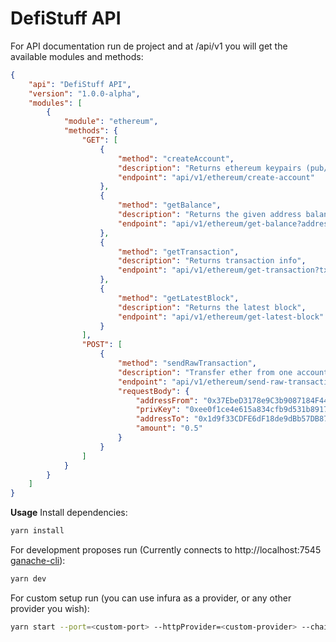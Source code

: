 # DefiStuff API

For API documentation run de project and at /api/v1 you will get the available modules and methods:

```json
{
    "api": "DefiStuff API",
    "version": "1.0.0-alpha",
    "modules": [
        {
            "module": "ethereum",
            "methods": {
                "GET": [
                    {
                        "method": "createAccount",
                        "description": "Returns ethereum keypairs (pub/priv keys)",
                        "endpoint": "api/v1/ethereum/create-account"
                    },
                    {
                        "method": "getBalance",
                        "description": "Returns the given address balance",
                        "endpoint": "api/v1/ethereum/get-balance?address=0x00000000000000000000000000000000000"
                    },
                    {
                        "method": "getTransaction",
                        "description": "Returns transaction info",
                        "endpoint": "api/v1/ethereum/get-transaction?tx=0x000000000000000000000000000000000000000"
                    },
                    {
                        "method": "getLatestBlock",
                        "description": "Returns the latest block",
                        "endpoint": "api/v1/ethereum/get-latest-block"
                    }
                ],
                "POST": [
                    {
                        "method": "sendRawTransaction",
                        "description": "Transfer ether from one account to another",
                        "endpoint": "api/v1/ethereum/send-raw-transaction",
                        "requestBody": {
                            "addressFrom": "0x37EbeD3178e9C3b9087184F44A937C562e9770d2",
                            "privKey": "0xee0f1ce4e615a834cfb9d531b89171ecdb1f7687e503f0402a271f4d3fdd715e",
                            "addressTo": "0x1d9f33CDFE6dF18de9dBb57DB879a88faF3C1aD9",
                            "amount": "0.5"
                        }
                    }
                ]
            }
        }
    ]
}
```

**Usage**
Install dependencies:

```bash
yarn install
```

For development proposes run (Currently connects to http://localhost:7545 [ganache-cli](https://www.trufflesuite.com/ganache)):

```bash
yarn dev
```

For custom setup run (you can use infura as a provider, or any other provider you wish):

```bash
yarn start --port=<custom-port> --httpProvider=<custom-provider> --chain=<chain-name>
```
